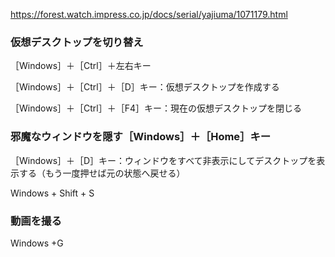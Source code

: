 https://forest.watch.impress.co.jp/docs/serial/yajiuma/1071179.html


### 仮想デスクトップを切り替え

［Windows］＋［Ctrl］＋左右キー

［Windows］＋［Ctrl］＋［D］キー：仮想デスクトップを作成する

［Windows］＋［Ctrl］＋［F4］キー：現在の仮想デスクトップを閉じる

### 邪魔なウィンドウを隠す［Windows］＋［Home］キー

［Windows］＋［D］キー：ウィンドウをすべて非表示にしてデスクトップを表示する（もう一度押せば元の状態へ戻せる）

Windows + Shift + S

### 動画を撮る
Windows +G
